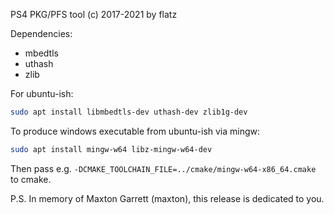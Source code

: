 PS4 PKG/PFS tool (c) 2017-2021 by flatz

Dependencies:
* mbedtls
* uthash
* zlib

For ubuntu-ish:
```bash
sudo apt install libmbedtls-dev uthash-dev zlib1g-dev
```

To produce windows executable from ubuntu-ish via mingw:
```bash
sudo apt install mingw-w64 libz-mingw-w64-dev
```
Then pass e.g. `-DCMAKE_TOOLCHAIN_FILE=../cmake/mingw-w64-x86_64.cmake` to cmake.

P.S. In memory of Maxton Garrett (maxton), this release is dedicated to you.
